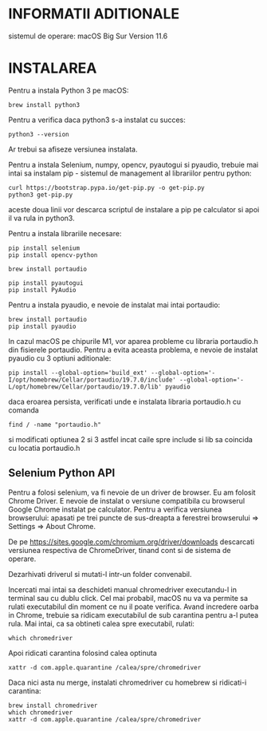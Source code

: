 # INFORMATII ADITIONALE
sistemul de operare: macOS Big Sur Version 11.6

# INSTALAREA

Pentru a instala Python 3 pe macOS:
```
brew install python3
```

Pentru a verifica daca python3 s-a instalat cu succes:
```
python3 --version
```

Ar trebui sa afiseze versiunea instalata.

Pentru a instala Selenium, numpy, opencv, pyautogui si pyaudio, trebuie mai intai sa instalam pip - sistemul de management al librariilor pentru python:
```
curl https://bootstrap.pypa.io/get-pip.py -o get-pip.py
python3 get-pip.py
```

aceste doua linii vor descarca scriptul de instalare a pip pe calculator si apoi il va rula in python3.

Pentru a instala librariile necesare:
```
pip install selenium
pip install opencv-python

brew install portaudio

pip install pyautogui
pip install PyAudio
```

Pentru a instala pyaudio, e nevoie de instalat mai intai portaudio:
```
brew install portaudio
pip install pyaudio
```

In cazul macOS pe chipurile M1, vor aparea probleme cu libraria portaudio.h din fisierele portaudio. Pentru a evita aceasta problema, e nevoie de instalat pyaudio cu 3 optiuni aditionale:

```
pip install --global-option='build_ext' --global-option='-I/opt/homebrew/Cellar/portaudio/19.7.0/include' --global-option='-L/opt/homebrew/Cellar/portaudio/19.7.0/lib' pyaudio
```

daca eroarea persista, verificati unde e instalata libraria portaudio.h cu comanda
```
find / -name "portaudio.h"
```

si modificati optiunea 2 si 3 astfel incat caile spre include si lib sa coincida cu locatia portaudio.h


## Selenium Python API

Pentru a folosi selenium, va fi nevoie de un driver de browser. Eu am folosit Chrome Driver. E nevoie de instalat o versiune compatibila cu browserul Google Chrome instalat pe calculator. Pentru a verifica versiunea browserului: apasati pe trei puncte de sus-dreapta a ferestrei browserului => Settings => About Chrome.

De pe https://sites.google.com/chromium.org/driver/downloads descarcati versiunea respectiva de ChromeDriver, tinand cont si de sistema de operare.

Dezarhivati driverul si mutati-l intr-un folder convenabil.

Incercati mai intai sa deschideti manual chromedriver executandu-l in terminal sau cu dublu click. Cel mai probabil, macOS nu va va permite sa rulati executabilul din moment ce nu il poate verifica. Avand incredere oarba in Chrome, trebuie sa ridicam executabilul de sub carantina pentru a-l putea rula. Mai intai, ca sa obtineti calea spre executabil, rulati:
```
which chromedriver
```
Apoi ridicati carantina folosind calea optinuta
```
xattr -d com.apple.quarantine /calea/spre/chromedriver
```

Daca nici asta nu merge, instalati chromedriver cu homebrew si ridicati-i carantina:
```
brew install chromedriver
which chromedriver
xattr -d com.apple.quarantine /calea/spre/chromedriver
```